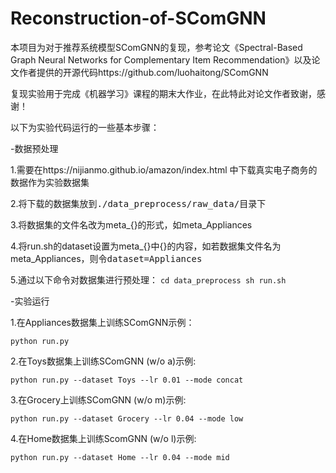 # Reconstruction-of-SComGNN
本项目为对于推荐系统模型SComGNN的复现，参考论文《Spectral-Based Graph Neural Networks for Complementary Item Recommendation》以及论文作者提供的开源代码https://github.com/luohaitong/SComGNN

复现实验用于完成《机器学习》课程的期末大作业，在此特此对论文作者致谢，感谢！

以下为实验代码运行的一些基本步骤：

-数据预处理

1.需要在https://nijianmo.github.io/amazon/index.html 中下载真实电子商务的数据作为实验数据集

2.将下载的数据集放到<tt>./data_preprocess/raw_data/</tt>目录下

3.将数据集的文件名改为meta_{}的形式，如meta_Appliances

4.将run.sh的dataset设置为meta_{}中{}的内容，如若数据集文件名为meta_Appliances，则令<tt>dataset=Appliances</tt>

5.通过以下命令对数据集进行预处理：
 		```
    cd data_preprocess
    sh run.sh
    ```
    
-实验运行

1.在Appliances数据集上训练SComGNN示例：
```
python run.py
```
2.在Toys数据集上训练SComGNN (w/o a)示例:
```
python run.py --dataset Toys --lr 0.01 --mode concat
```
3.在Grocery上训练SComGNN (w/o m)示例:
```
python run.py --dataset Grocery --lr 0.04 --mode low
```
4.在Home数据集上训练ScomGNN (w/o l)示例:
```
python run.py --dataset Home --lr 0.04 --mode mid
```
		


